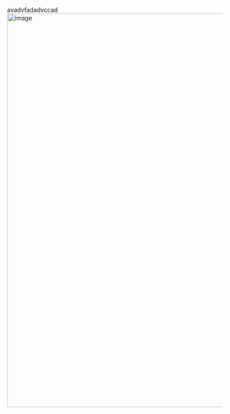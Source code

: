 avadvfadadvccad
<img width="919" alt="image" src="https://github.com/user-attachments/assets/126f8e39-f9e1-4ac9-868f-327b190c4c54">
